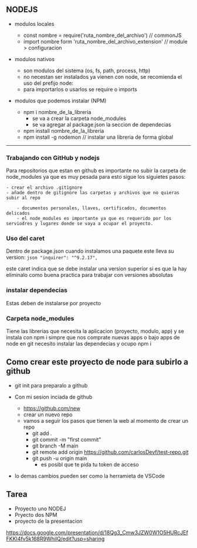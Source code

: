 ## NODEJS

- modulos locales
    - const nombre = require('ruta_nombre_del_archivo') // commonJS
    - import nombre form 'ruta_nombre_del_archivo_extension' // module > configuracion

- modulos nativos
    - son modulos del sistema (os, fs, path, process, http)
    - no necestan ser instalados ya vienen con node, se recomienda el uso del prefijo node:
    - para importarlos o usarlos se require o imports

- modulos que podemos instalar (NPM)     
    - npm i nombre_de_la_libreria
        - se va a crear la carpeta node_modules
        - se va agregar al package.json la seccion de dependecias
    - npm install nombre_de_la_libreria
    - npm install -g nodemon // instalar una libreria de forma global



--- 
### Trabajando con GitHub y nodejs

Para repositorios que estan en github es importante no subir la carpeta de node_modules ya que es muy pesada
para esto sigue los siguietes pasos: 

    - crear el archivo .gitignore
    - añade dentro de gitignore las carpetas y archivos que no quieras subir al repo
    
        - documentos personales, llaves, certificados, documentos delicados
        - el node_modules es importante ya que es requerido por los serviodres y lugares donde se vaya a ocupar el proyecto.

### Uso del caret
    
Dentro de package.json cuando instalamos una paquete este lleva su version: 
    ````json
         "inquirer": "^9.2.17",
    ````

este caret indica que se debe instalar una version superior si es que la hay
eliminalo como buena practica para trabajar con versiones absolutas
   
### instalar dependecias

Estas deben de instalarse por proyecto 


### Carpeta node_modules

Tiene las librerias que necesita la aplicacion (proyecto, modulo, app) y se instala con npm i 
simpre que nos comprate nuevas apps o bajo apps de node en git necesito instalar las dependecias y ocupo npm i 


## Como crear este proyecto de node para subirlo a github

- git init 
    para preparalo a github

- Con mi sesion inciada de github
    - https://github.com/new
    - crear un nuevo repo
    - vamos a seguir los pasos que tienen la web al momento de crear un repo        
        - git add .
        - git commit -m "first commit"
        - git branch -M main
        - git remote add origin https://github.com/carlosDevf/test-repo.git
        - git push -u origin main
            - es posibl que te pida tu token de acceso
- lo demas cambios pueden ser como la herramieta de VSCode


## Tarea

- Proyecto uno NODEJ
- Pryecto dos NPM
- proyecto de la presentacion

https://docs.google.com/presentation/d/18Qg3_Cmw3JZW0W1O5HURcJEfFKKI4fv5k168R9WhilQ/edit?usp=sharing
